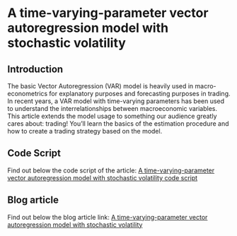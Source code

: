 # A time-varying-parameter vector autoregression model with stochastic volatility

## Introduction 
The basic Vector Autoregression (VAR) model is heavily used in macro-econometrics for explanatory purposes and forecasting purposes in trading. In recent years, a VAR model with time-varying parameters has been used to understand the interrelationships between macroeconomic variables. This article extends the model usage to something our audience greatly cares about: trading! You’ll learn the basics of the estimation procedure and how to create a trading strategy based on the model.

## Code Script
Find out below the code script of the article:
[A time-varying-parameter vector autoregression model with stochastic volatility code script](https://github.com/quantra-go-algo/Algorithmic-Trading-Code-Examples/blob/main/blog_articles/A-time-varying-parameter-vector-autoregression-model-with-stochastic-volatility/TVP_VAR_SV.R)
## Blog article 
Find out below the blog article link:
[A time-varying-parameter vector autoregression model with stochastic volatility](https://blog.quantinsti.com/tvp-var-stochastic-volatility/)

